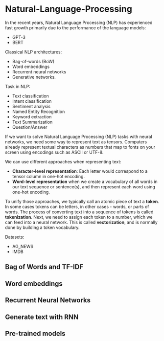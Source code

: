 # Natural-Language-Processing
In the recent years, Natural Language Processing (NLP) has experienced fast growth primarily due to the performance of the language models:
* GPT-3
* BERT

Classical NLP architectures:
* Bag-of-words (BoW)
* Word embeddings
* Recurrent neural networks 
* Generative networks.

Task in NLP:
* Text classification
* Intent classification
* Sentiment analysis
* Named Entity Recognition
* Keyword extraction
* Text Summarization
* Question/Answer

If we want to solve Natural Language Processing (NLP) tasks with neural networks, we need some way to represent text as tensors. Computers already represent textual characters as numbers that map to fonts on your screen using encodings such as ASCII or UTF-8.

We can use different approaches when representing text:
* **Character-level representation**: Each letter would correspond to a tensor column in one-hot encoding.
* **Word-level representation** when we create a vocabulary of all words in our text sequence or sentence(s), and then represent each word using one-hot encoding.

To unify those approaches, we typically call an atomic piece of text a **token**. In some cases tokens can be letters, in other cases - words, or parts of words. The process of converting text into a sequence of tokens is called **tokenization**. Next, we need to assign each token to a number, which we can feed into a neural network. This is called **vectorization**, and is normally done by building a token vocabulary.

Datasets:
* AG_NEWS
* IMDB

## Bag of Words and TF-IDF
## Word embeddings
## Recurrent Neural Networks
## Generate text with RNN
## Pre-trained models